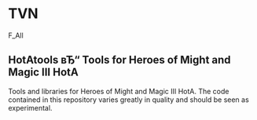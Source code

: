 # TVN
F_All
## HotAtools вЂ“ Tools for Heroes of Might and Magic III HotA

Tools and libraries for Heroes of Might and Magic III HotA. 
The code contained in this repository varies greatly in quality and should be seen as experimental.
